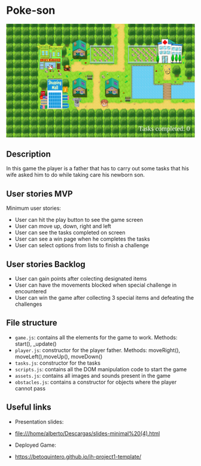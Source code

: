 # Poke-son

<!-- When you finish, add a nice screenshot of your game -->
[<img src="./img/demopicture.png">]()

## Description

In this game the player is a father that has to carry out some tasks that his wife asked him to do while taking care his newborn son.

## User stories MVP

Minimum user stories:

- User can hit the play button to see the game screen
- User can move up, down, right and left
- User can see the tasks completed on screen
- User can see a win page when he completes the tasks
- User can select options from lists to finish a challenge

## User stories Backlog

- User can gain points after colecting designated items
- User can have the movements blocked when special challenge in encountered
- User can win the game after collecting 3 special items and defeating the challenges

## File structure

- <code>game.js</code>: contains all the elements for the game to work. Methods: start(), \_update()
- <code>player.js</code>: constructor for the player father. Methods: moveRight(), moveLeft(),moveUp(), moveDown()
- <code>tasks.js</code>: constructor for the tasks
- <code>scripts.js</code>: contains all the DOM manipulation code to start the game
- <code>assets.js</code>: contains all images and sounds present in the game
- <code>obstacles.js</code>: contains a constructor for objects where the player cannot pass


## Useful links

<!-- When you finish, add these links and commit -->
- Presentation slides:
- [file:///home/alberto/Descargas/slides-minimal%20(4).html]()

- Deployed Game:
- https://betoquintero.github.io/ih-project1-template/

